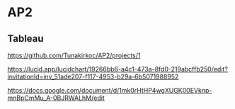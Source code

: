 # AP2

## Tableau

<https://github.com/Tunakirkoc/AP2/projects/1>

<https://lucid.app/lucidchart/19266bb6-a4c1-473a-8fd0-219abcffb250/edit?invitationId=inv_51ade207-f117-4953-b29a-6b5071988952>

<https://docs.google.com/document/d/1mk0rHtHP4wgXUGK00EVknp-mnBpCmMu_A-0BJRWALhM/edit>

